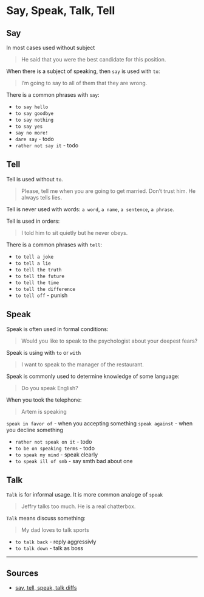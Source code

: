 # Say, Speak, Talk, Tell

## Say
In most cases used without subject
> He said that you were the best candidate for this position.

When there is a subject of speaking, then `say` is used with `to`:
> I’m going to say to all of them that they are wrong.

There is a common phrases with `say`:
- `to say hello`
- `to say goodbye`
- `to say nothing`
- `to say yes`
- `say no more!`
- `dare say` - todo
- `rather not say it` - todo

## Tell

Tell is used without `to`.
> Please, tell me when you are going to get married.
> Don’t trust him. He always tells lies.

Tell is never used with words: `a word`, `a name`, `a sentence`, `a phrase`.

Tell is used in orders:
> I told him to sit quietly but he never obeys.

There is a common phrases with `tell`:
- `to tell a joke`
- `to tell a lie`
- `to tell the truth`
- `to tell the future`
- `to tell the time`
- `to tell the difference`
- `to tell off` - punish


## Speak

Speak is often used in formal conditions:
> Would you like to speak to the psychologist about your deepest fears?

Speak is using with `to` or `with`
> I want to speak to the manager of the restaurant.

Speak is commonly used to determine knowledge of some language:
> Do you speak English?

When you took the telephone:
> Artem is speaking

`speak in favor of` - when you accepting something
`speak against` - when you decline something

- `rather not speak on it` - todo
- `to be on speaking terms` - todo
- `to speak my mind` - speak clearly
- `to speak ill of smb` - say smth bad about one


## Talk

`Talk` is for informal usage. It is more common analoge of `speak`
> Jeffry talks too much. He is a real chatterbox. 

`Talk` means discuss something:
> My dad loves to talk sports

- `to talk back` - reply aggressivly
- `to talk down` - talk as boss


---
## Sources
- [say, tell, speak, talk diffs](https://englex.ru/difference-between-say-tell-speak-talk/)